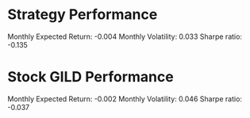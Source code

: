 # Strategy Performance
Monthly Expected Return: -0.004
Monthly Volatility: 0.033
Sharpe ratio: -0.135
# Stock GILD Performance
Monthly Expected Return: -0.002
Monthly Volatility: 0.046
Sharpe ratio: -0.037
